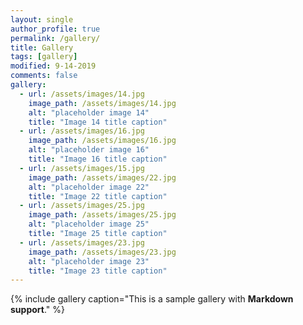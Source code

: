 ```yaml
---
layout: single
author_profile: true
permalink: /gallery/
title: Gallery
tags: [gallery]
modified: 9-14-2019
comments: false
gallery:
  - url: /assets/images/14.jpg
    image_path: /assets/images/14.jpg
    alt: "placeholder image 14"
    title: "Image 14 title caption"
  - url: /assets/images/16.jpg
    image_path: /assets/images/16.jpg
    alt: "placeholder image 16"
    title: "Image 16 title caption"
  - url: /assets/images/15.jpg
    image_path: /assets/images/22.jpg
    alt: "placeholder image 22"
    title: "Image 22 title caption"  
  - url: /assets/images/25.jpg
    image_path: /assets/images/25.jpg
    alt: "placeholder image 25"
    title: "Image 25 title caption"
  - url: /assets/images/23.jpg
    image_path: /assets/images/23.jpg
    alt: "placeholder image 23"
    title: "Image 23 title caption"    
---
```


{% include gallery caption="This is a sample gallery with **Markdown support**." %}

